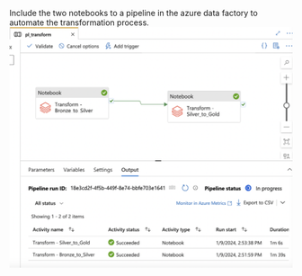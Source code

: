 

Include the two notebooks to a pipeline in the azure data factory to automate the transformation process.
![tranform](/ProjectImages/pl_transform.png)
